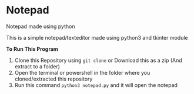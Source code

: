 # Notepad
Notepad made using python

This is a simple notepad/texteditor made using python3 and tkinter module

**To Run This Program**
1. Clone this Repository using `git clone` or Download this as a zip (And extract to a folder)
2. Open the terminal or powershell in the folder where you cloned/extracted this repository
3. Run this command `python3 notepad.py` and it will open the notepad
